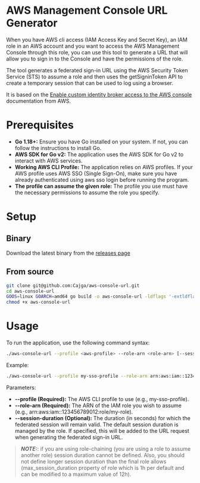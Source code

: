 # AWS Management Console URL Generator
When you have AWS cli access (IAM Access Key and Secret Key), an IAM role in an AWS account and you want to access the
AWS Management Console through this role, you can use this tool to generate a URL that will allow you to sign in to the
Console and have the permissions of the role.

The tool generates a federated sign-in URL using the AWS Security Token Service (STS) to assume a role and then uses the
getSigninToken API to create a temporary session that can be used to log using a browser.

It is based on the [Enable custom identity broker access to the AWS console](https://docs.aws.amazon.com/IAM/latest/UserGuide/id_roles_providers_enable-console-custom-url.html)
documentation from AWS.

# Prerequisites
* **Go 1.18+:** Ensure you have Go installed on your system. If not, you can follow the instructions to install Go.
* **AWS SDK for Go v2:** The application uses the AWS SDK for Go v2 to interact with AWS services.
* **Working AWS CLI Profile:** The application relies on AWS profiles. If your AWS profile uses AWS SSO (Single Sign-On),
  make sure you have already authenticated using aws sso login before running the program.
* **The profile can assume the given role:** The profile you use must have the necessary permissions to assume the role you
  specify.

# Setup
## Binary
Download the latest binary from the [releases page](https://github.com/Cajga/aws-console-url/releases)

## From source
```bash
git clone git@github.com:Cajga/aws-console-url.git
cd aws-console-url
GOOS=linux GOARCH=amd64 go build -o aws-console-url -ldflags '-extldflags "-static"' main.go
chmod +x aws-console-url
```

# Usage
To run the application, use the following command syntax:
```bash
./aws-console-url --profile <aws-profile> --role-arn <role-arn> [--session-duration <duration_in_seconds>]
```

Example:
```bash
./aws-console-url --profile my-sso-profile --role-arn arn:aws:iam::123456789012:role/my-role
```

Parameters:
* **--profile <aws-profile> (Required):** The AWS CLI profile to use (e.g., my-sso-profile).
* **--role-arn <role-arn> (Required):** The ARN of the IAM role you wish to assume (e.g., arn:aws:iam::123456789012:role/my-role).
* **--session-duration <duration> (Optional):** The duration (in seconds) for which the federated session will remain valid.
  The default session duration is managed by the role. If specified, this will be added to the URL request when
  generating the federated sign-in URL.

> **_NOTE:_**: if you are using role-chaining (you are using a role to assume another role) session duration cannot be
> defined. Also, you should not define longer session duration than the final role allows (max_session_duration property
> of role which is 1h per default and can be modified to a maximum value of 12h).